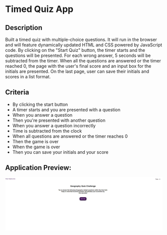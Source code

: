 # Timed Quiz App
## Description
Built a timed quiz with multiple-choice questions. 
It will run in the browser and will feature dynamically updated HTML and CSS powered by JavaScript code.
By clicking on the "Start Quiz" button, the timer starts and the questions will be presented. For each wrong answer, 5 seconds will be subtracted from the timer. When all the questions are answered or the timer reached 0, the page with the user's final score and an input box for the initials are presented. On the last page, user can save their initials and scores in a list format.

## Criteria
* By clicking the start button
* A timer starts and you are presented with a question
* When you answer a question
* Then you're presented with another question
* When you answer a question incorrectly
* Time is subtracted from the clock
* When all questions are answered or the timer reaches 0
* Then the game is over
* When the game is over
* Then you can save your initials and your score

## Application Preview:
![alt text](/preview.png)




